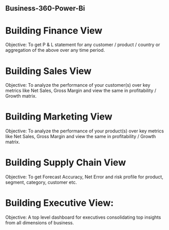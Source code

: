 ## Business-360-Power-Bi
# Building Finance View
Objective: To get  P & L statement for any customer / product / country or aggregation of the above over any time period.
# Building Sales View
Objective: To analyze the performance of your customer(s) over key metrics like Net Sales, Gross Margin and view the same in profitability / Growth matrix.
# Building Marketing View
Objective: To analyze the performance of your product(s) over key metrics like Net Sales, Gross Margin and view the same in profitability / Growth matrix.
# Building Supply Chain View
Objective: To get Forecast Accuracy, Net Error and risk profile for product, segment, category, customer etc.
# Building Executive View:
Objective: A top level dashboard for executives consolidating top insights from all dimensions of business.
 
